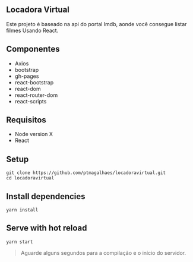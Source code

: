 ## Locadora Virtual

Este projeto é baseado na api do portal Imdb, aonde você consegue listar filmes Usando React.

## Componentes

* Axios
* bootstrap
* gh-pages
* react-bootstrap
* react-dom
* react-router-dom
* react-scripts

## Requisitos 

* Node version X
* React

## Setup

```
git clone https://github.com/ptmagalhaes/locadoravirtual.git
cd locadoravirtual
```

## Install dependencies

```
yarn install
```

## Serve with hot reload

```
yarn start
```

> Aguarde alguns segundos para a compilação e o início do servidor.
